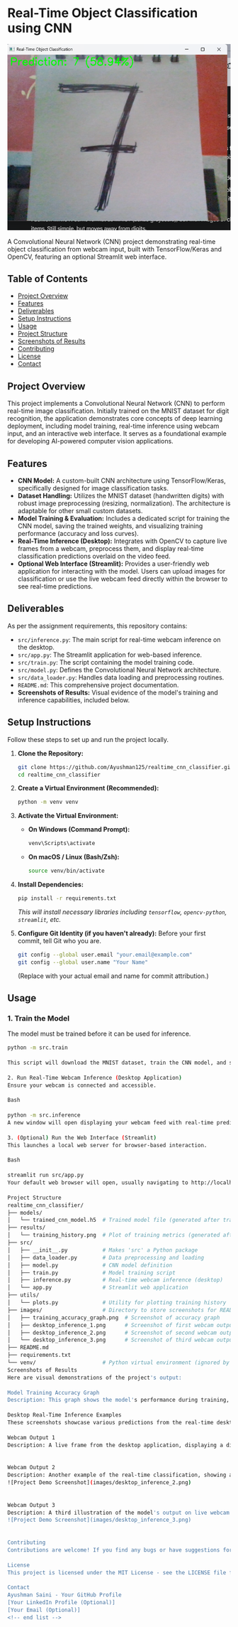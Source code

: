 # Real-Time Object Classification using CNN

![Project Demo Screenshot](images/desktop_inference_1.png)

A Convolutional Neural Network (CNN) project demonstrating real-time object classification from webcam input, built with TensorFlow/Keras and OpenCV, featuring an optional Streamlit web interface.

## Table of Contents

* [Project Overview](#project-overview)
* [Features](#features)
* [Deliverables](#deliverables)
* [Setup Instructions](#setup-instructions)
* [Usage](#usage)
* [Project Structure](#project-structure)
* [Screenshots of Results](#screenshots-of-results)
* [Contributing](#contributing)
* [License](#license)
* [Contact](#contact)

## Project Overview

This project implements a Convolutional Neural Network (CNN) to perform real-time image classification. Initially trained on the MNIST dataset for digit recognition, the application demonstrates core concepts of deep learning deployment, including model training, real-time inference using webcam input, and an interactive web interface. It serves as a foundational example for developing AI-powered computer vision applications.

## Features

* **CNN Model:** A custom-built CNN architecture using TensorFlow/Keras, specifically designed for image classification tasks.
* **Dataset Handling:** Utilizes the MNIST dataset (handwritten digits) with robust image preprocessing (resizing, normalization). The architecture is adaptable for other small custom datasets.
* **Model Training & Evaluation:** Includes a dedicated script for training the CNN model, saving the trained weights, and visualizing training performance (accuracy and loss curves).
* **Real-Time Inference (Desktop):** Integrates with OpenCV to capture live frames from a webcam, preprocess them, and display real-time classification predictions overlaid on the video feed.
* **Optional Web Interface (Streamlit):** Provides a user-friendly web application for interacting with the model. Users can upload images for classification or use the live webcam feed directly within the browser to see real-time predictions.

## Deliverables

As per the assignment requirements, this repository contains:

* `src/inference.py`: The main script for real-time webcam inference on the desktop.
* `src/app.py`: The Streamlit application for web-based inference.
* `src/train.py`: The script containing the model training code.
* `src/model.py`: Defines the Convolutional Neural Network architecture.
* `src/data_loader.py`: Handles data loading and preprocessing routines.
* `README.md`: This comprehensive project documentation.
* **Screenshots of Results:** Visual evidence of the model's training and inference capabilities, included below.

## Setup Instructions

Follow these steps to set up and run the project locally.

1.  **Clone the Repository:**
    ```bash
    git clone https://github.com/Ayushman125/realtime_cnn_classifier.git
    cd realtime_cnn_classifier
    ```

2.  **Create a Virtual Environment (Recommended):**
    ```bash
    python -m venv venv
    ```

3.  **Activate the Virtual Environment:**
    * **On Windows (Command Prompt):**
        ```bash
        venv\Scripts\activate
        ```
    * **On macOS / Linux (Bash/Zsh):**
        ```bash
        source venv/bin/activate
        ```

4.  **Install Dependencies:**
    ```bash
    pip install -r requirements.txt
    ```
    *This will install necessary libraries including `tensorflow`, `opencv-python`, `streamlit`, etc.*

5.  **Configure Git Identity (if you haven't already):**
    Before your first commit, tell Git who you are.
    ```bash
    git config --global user.email "your.email@example.com"
    git config --global user.name "Your Name"
    ```
    (Replace with your actual email and name for commit attribution.)

## Usage

### 1. Train the Model

The model must be trained before it can be used for inference.

```bash
python -m src.train

This script will download the MNIST dataset, train the CNN model, and save the trained weights to models/trained_cnn_model.h5. A plot showing training and validation accuracy/loss will be displayed and saved as results/training_history.png.

2. Run Real-Time Webcam Inference (Desktop Application)
Ensure your webcam is connected and accessible.

Bash

python -m src.inference
A new window will open displaying your webcam feed with real-time predictions overlaid. Press q to quit the webcam feed.

3. (Optional) Run the Web Interface (Streamlit)
This launches a local web server for browser-based interaction.

Bash

streamlit run src/app.py
Your default web browser will open, usually navigating to http://localhost:8501. You can then upload an image or activate the webcam feed directly within the browser to see real-time predictions. To stop: Close the browser tab or press Ctrl+C in the terminal where Streamlit is running.

Project Structure
realtime_cnn_classifier/
├── models/
│   └── trained_cnn_model.h5  # Trained model file (generated after training)
├── results/
│   └── training_history.png  # Plot of training metrics (generated after training)
├── src/
│   ├── __init__.py           # Makes 'src' a Python package
│   ├── data_loader.py        # Data preprocessing and loading
│   ├── model.py              # CNN model definition
│   ├── train.py              # Model training script
│   ├── inference.py          # Real-time webcam inference (desktop)
│   └── app.py                # Streamlit web application
├── utils/
│   └── plots.py              # Utility for plotting training history
├── images/                   # Directory to store screenshots for README.md
│   ├── training_accuracy_graph.png  # Screenshot of accuracy graph
│   ├── desktop_inference_1.png      # Screenshot of first webcam output
│   ├── desktop_inference_2.png      # Screenshot of second webcam output
│   └── desktop_inference_3.png      # Screenshot of third webcam output
├── README.md
├── requirements.txt
└── venv/                     # Python virtual environment (ignored by Git)
Screenshots of Results
Here are visual demonstrations of the project's output:

Model Training Accuracy Graph
Description: This graph shows the model's performance during training, illustrating the convergence of both training and validation accuracy/loss over epochs.

Desktop Real-Time Inference Examples
These screenshots showcase various predictions from the real-time desktop webcam application.

Webcam Output 1
Description: A live frame from the desktop application, displaying a digit prediction (e.g., when a handwritten digit is shown or a random pattern is identified).![Project Demo Screenshot](images/desktop_inference_1.png)


Webcam Output 2
Description: Another example of the real-time classification, showing a different prediction or scenario from the webcam feed.
![Project Demo Screenshot](images/desktop_inference_2.png)


Webcam Output 3
Description: A third illustration of the model's output on live webcam data, further demonstrating its real-time capabilities.
![Project Demo Screenshot](images/desktop_inference_3.png)


Contributing
Contributions are welcome! If you find any bugs or have suggestions for improvements, please open an issue or submit a pull request.

License
This project is licensed under the MIT License - see the LICENSE file for details.

Contact
Ayushman Saini - Your GitHub Profile
[Your LinkedIn Profile (Optional)]
[Your Email (Optional)]
<!-- end list -->
